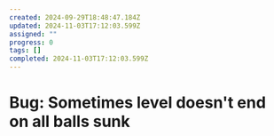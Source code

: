 ```yaml
---
created: 2024-09-29T18:48:47.184Z
updated: 2024-11-03T17:12:03.599Z
assigned: ""
progress: 0
tags: []
completed: 2024-11-03T17:12:03.599Z
---
```


# Bug: Sometimes level doesn't end on all balls sunk
